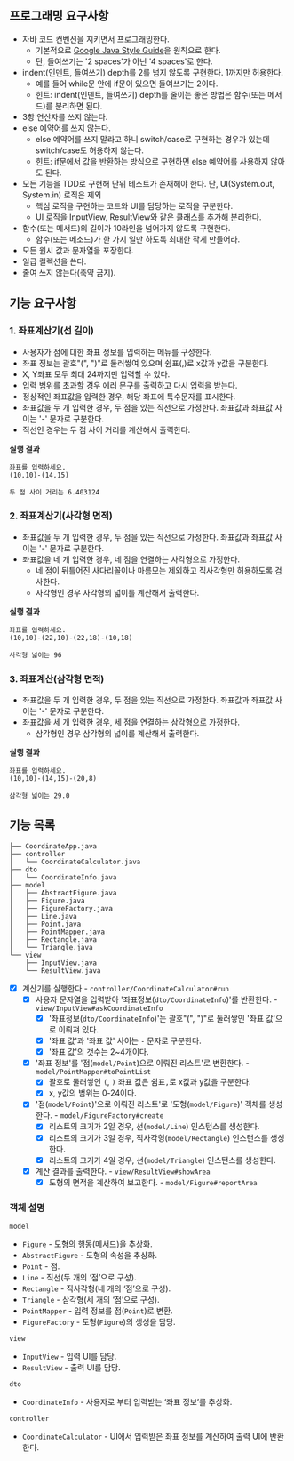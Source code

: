 ## **프로그래밍 요구사항**

- 자바 코드 컨벤션을 지키면서 프로그래밍한다.
    - 기본적으로 [Google Java Style Guide](https://google.github.io/styleguide/javaguide.html)을 원칙으로 한다.
    - 단, 들여쓰기는 '2 spaces'가 아닌 '4 spaces'로 한다.
- indent(인덴트, 들여쓰기) depth를 2를 넘지 않도록 구현한다. 1까지만 허용한다.
    - 예를 들어 while문 안에 if문이 있으면 들여쓰기는 2이다.
    - 힌트: indent(인덴트, 들여쓰기) depth를 줄이는 좋은 방법은 함수(또는 메서드)를 분리하면 된다.
- 3항 연산자를 쓰지 않는다.
- else 예약어를 쓰지 않는다.
    - else 예약어를 쓰지 말라고 하니 switch/case로 구현하는 경우가 있는데 switch/case도 허용하지 않는다.
    - 힌트: if문에서 값을 반환하는 방식으로 구현하면 else 예약어를 사용하지 않아도 된다.
- 모든 기능을 TDD로 구현해 단위 테스트가 존재해야 한다. 단, UI(System.out, System.in) 로직은 제외
    - 핵심 로직을 구현하는 코드와 UI를 담당하는 로직을 구분한다.
    - UI 로직을 InputView, ResultView와 같은 클래스를 추가해 분리한다.
- 함수(또는 메서드)의 길이가 10라인을 넘어가지 않도록 구현한다.
    - 함수(또는 메소드)가 한 가지 일만 하도록 최대한 작게 만들어라.
- 모든 원시 값과 문자열을 포장한다.
- 일급 컬렉션을 쓴다.
- 줄여 쓰지 않는다(축약 금지).

## 기능 요구사항

### 1. 좌표계산기(선 길이)

- 사용자가 점에 대한 좌표 정보를 입력하는 메뉴를 구성한다.
- 좌표 정보는 괄호"(", ")"로 둘러쌓여 있으며 쉼표(,)로 x값과 y값을 구분한다.
- X, Y좌표 모두 최대 24까지만 입력할 수 있다.
- 입력 범위를 초과할 경우 에러 문구를 출력하고 다시 입력을 받는다.
- 정상적인 좌표값을 입력한 경우, 해당 좌표에 특수문자를 표시한다.
- 좌표값을 두 개 입력한 경우, 두 점을 있는 직선으로 가정한다. 좌표값과 좌표값 사이는 '-' 문자로 구분한다.
- 직선인 경우는 두 점 사이 거리를 계산해서 출력한다.

**실행 결과**
```
좌표를 입력하세요.
(10,10)-(14,15)
```
```
두 점 사이 거리는 6.403124
```
### 2. 좌표계산기(사각형 면적)

- 좌표값을 두 개 입력한 경우, 두 점을 있는 직선으로 가정한다. 좌표값과 좌표값 사이는 '-' 문자로 구분한다.
- 좌표값을 네 개 입력한 경우, 네 점을 연결하는 사각형으로 가정한다.
    - 네 점이 뒤틀어진 사다리꼴이나 마름모는 제외하고 직사각형만 허용하도록 검사한다.
    - 사각형인 경우 사각형의 넓이를 계산해서 출력한다.

**실행 결과**
```
좌표를 입력하세요.
(10,10)-(22,10)-(22,18)-(10,18)
```
```
사각형 넓이는 96
```

### 3. 좌표계산(삼각형 면적)

- 좌표값을 두 개 입력한 경우, 두 점을 있는 직선으로 가정한다. 좌표값과 좌표값 사이는 '-' 문자로 구분한다.
- 좌표값을 세 개 입력한 경우, 세 점을 연결하는 삼각형으로 가정한다.
    - 삼각형인 경우 삼각형의 넓이를 계산해서 출력한다.

**실행 결과**

```
좌표를 입력하세요.
(10,10)-(14,15)-(20,8)
```
```
삼각형 넓이는 29.0
```

## 기능 목록

```
├── CoordinateApp.java
├── controller
│   └── CoordinateCalculator.java
├── dto
│   └── CoordinateInfo.java
├── model
│   ├── AbstractFigure.java
│   ├── Figure.java
│   ├── FigureFactory.java
│   ├── Line.java
│   ├── Point.java
│   ├── PointMapper.java
│   ├── Rectangle.java
│   └── Triangle.java
└── view
    ├── InputView.java
    └── ResultView.java
```

- [x] 계산기를 실행한다 - `controller/CoordinateCalculator#run`
    - [x] 사용자 문자열을 입력받아 '좌표정보(`dto/CoordinateInfo`)'를 반환한다. - `view/InputView#askCoordinateInfo`
        - [x] '좌표정보(`dto/CoordinateInfo`)'는 괄호"(", ")"로 둘러쌓인 '좌표 값'으로 이뤄져 있다.
        - [x] '좌표 값'과 '좌표 값' 사이는 `-` 문자로 구분한다.
        - [x] '좌표 값'의 갯수는 2~4개이다.
    - [x] '좌표 정보'를 '점(`model/Point`)으로 이뤄진 리스트'로 변환한다. - `model/PointMapper#toPointList`
        - [x] 괄호로 둘러쌓인 `(`, `)` 좌표 값은 쉼표`,`로 x값과 y값을 구분한다.
        - [x] x, y값의 범위는 0-24이다.
    - [x] '점(`model/Point`)'으로 이뤄진 리스트'로 '도형(`model/Figure`)' 객체를 생성한다. - `model/FigureFactory#create`
        - [x] 리스트의 크기가 2일 경우, 선(`model/Line`) 인스턴스를 생성한다.
        - [x] 리스트의 크기가 3일 경우, 직사각형(`model/Rectangle`) 인스턴스를 생성한다.
        - [x] 리스트의 크기가 4일 경우, 선(`model/Triangle`) 인스턴스를 생성한다.
    - [x] 계산 결과를 출력한다. - `view/ResultView#showArea`
        - [x] 도형의 면적을 계산하여 보고한다. - `model/Figure#reportArea`

### 객체 설명

`model`

- `Figure` - 도형의 행동(메서드)을 추상화.
- `AbstractFigure` - 도형의 속성을 추상화.
- `Point` - 점.
- `Line` - 직선(두 개의 ‘점’으로 구성).
- `Rectangle` - 직사각형(네 개의 ‘점’으로 구성).
- `Triangle` - 삼각형(세 개의 ‘점’으로 구성).
- `PointMapper` - 입력 정보를 점(`Point`)로 변환.
- `FigureFactory` - 도형(`Figure`)의 생성을 담당.

`view`

- `InputView` - 입력 UI를 담당.
- `ResultView` - 출력 UI를 담당.

`dto`

- `CoordinateInfo` - 사용자로 부터 입력받는 ‘좌표 정보’를 추상화.

`controller`

- `CoordinateCalculator` - UI에서 입력받은 좌표 정보를 계산하여 출력 UI에 반환한다.
